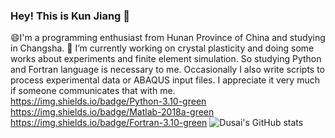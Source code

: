 ### Hey! This is Kun Jiang 👋
😄I'm a programming enthusiast from Hunan Province of China and studying in Changsha.
🔭 I’m currently working on crystal plasticity and doing some works about experiments and finite element simulation. So studying Python and Fortran language is necessary to me. Occasionally I also  write scripts to process experimental data or ABAQUS input files. I appreciate it very much if someone communicates that with me.
https://img.shields.io/badge/Python-3.10-green
https://img.shields.io/badge/Matlab-2018a-green
https://img.shields.io/badge/Fortran-3.10-green
![Dusai's GitHub stats](https://github-readme-stats.vercel.app/api?username=kun-Jiang)
<!--
**kun-Jiang/kun-Jiang** is a ✨ _special_ ✨ repository because its `README.md` (this file) appears on your GitHub profile.

Here are some ideas to get you started:

- 🔭 I’m currently working on ...
- 🌱 I’m currently learning ...
- 👯 I’m looking to collaborate on ...
- 🤔 I’m looking for help with ...
- 💬 Ask me about ...
- 📫 How to reach me: ...
- 😄 Pronouns: ...
- ⚡ Fun fact: ...
-->
